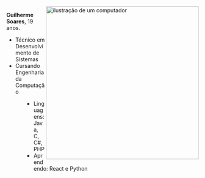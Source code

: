 <img src="https://raw.githubusercontent.com/MicaelliMedeiros/micaellimedeiros/master/image/computer-illustration.png" alt="ilustração de um computador" min-width="400px" max-width="400px" width="400px" align="right">

<p align="left"> 
  <strong>Guilherme Soares</strong>, 19 anos.
  <ul>
    <li>Técnico em Desenvolvimento de Sistemas</li>
    <li>Cursando Engenharia da Computação</li>
  <ul>
</p>

<p align="left">
  <ul>
    <li>Linguagens: Java, C, C#, PHP</li>
    <li>Aprendendo: React e Python</li>
  <ul>
</p>
